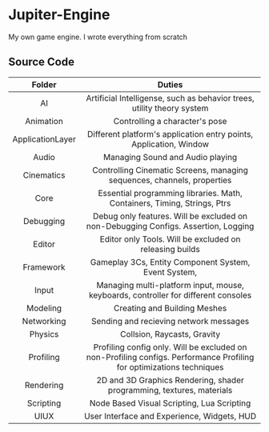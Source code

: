 # Jupiter-Engine
My own game engine. I wrote everything from scratch

## Source Code
| Folder           | Duties                                                                                                               |
|:----------------:|:--------------------------------------------------------------------------------------------------------------------:|
| AI               | Artificial Intelligense, such as behavior trees, utility theory system                                               |
| Animation        | Controlling a character's pose                                                                                       |
| ApplicationLayer | Different platform's application entry points, Application, Window                                                   |
| Audio            | Managing Sound and Audio playing                                                                                     |
| Cinematics       | Controlling Cinematic Screens, managing sequences, channels, properties                                              |
| Core             | Essential programming libraries. Math, Containers, Timing, Strings, Ptrs                                             |
| Debugging        | Debug only features. Will be excluded on non-Debugging Configs. Assertion, Logging                                   |
| Editor           | Editor only Tools. Will be excluded on releasing builds                                                              |
| Framework        | Gameplay 3Cs, Entity Component System, Event System,                                                                 |
| Input            | Managing multi-platform input, mouse, keyboards, controller for different consoles                                   |
| Modeling         | Creating and Building Meshes                                                                                         |
| Networking       | Sending and recieving network messages                                                                               |
| Physics          | Collsion, Raycasts, Gravity                                                                                          |
| Profiling        | Profiling config only. Will be excluded on non-Profiling configs. Performance Profiling for optimizations techniques |
| Rendering        | 2D and 3D Graphics Rendering, shader programming, textures, materials                                                |
| Scripting        | Node Based Visual Scripting, Lua Scripting                                                                           |
| UIUX             | User Interface and Experience, Widgets, HUD                                                                          |
